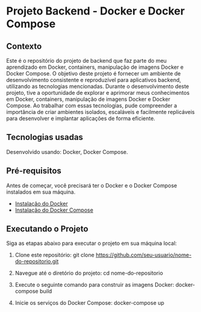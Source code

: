 # Projeto Backend - Docker e Docker Compose

## Contexto
Este é o repositório do projeto de backend que faz parte do meu aprendizado em Docker, containers, manipulação de imagens Docker e Docker Compose. O objetivo deste projeto é fornecer um ambiente de desenvolvimento consistente e reproduzível para aplicativos backend, utilizando as tecnologias mencionadas. Durante o desenvolvimento deste projeto, tive a oportunidade de explorar e aprimorar meus conhecimentos em Docker, containers, manipulação de imagens Docker e Docker Compose. Ao trabalhar com essas tecnologias, pude compreender a importância de criar ambientes isolados, escaláveis e facilmente replicáveis para desenvolver e implantar aplicações de forma eficiente.

## Tecnologias usadas

Desenvolvido usando: Docker, Docker Compose.

## Pré-requisitos

Antes de começar, você precisará ter o Docker e o Docker Compose instalados em sua máquina.

- [Instalação do Docker](https://docs.docker.com/get-docker/)
- [Instalação do Docker Compose](https://docs.docker.com/compose/install/)

## Executando o Projeto

Siga as etapas abaixo para executar o projeto em sua máquina local:

1. Clone este repositório:
   git clone https://github.com/seu-usuario/nome-do-repositorio.git

2. Navegue até o diretório do projeto:
   cd nome-do-repositorio

3. Execute o seguinte comando para construir as imagens Docker:
   docker-compose build

4. Inicie os serviços do Docker Compose:
   docker-compose up



